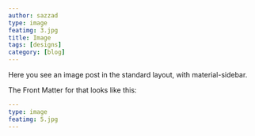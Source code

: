 ```yaml
---
author: sazzad
type: image
featimg: 3.jpg
title: Image
tags: [designs]
category: [blog]
---
```

Here you see an image post in the standard layout, with material-sidebar.

The Front Matter for that looks like this:

```yml
---
type: image
featimg: 5.jpg
---
```
